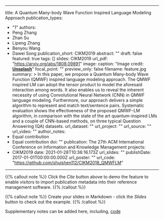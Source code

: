 <!--
 * @Author: your name
 * @Date: 2021-01-29 16:58:35
 * @LastEditTime: 2021-01-29 17:23:50
 * @LastEditors: your name
 * @Description: In User Settings Edit
 * @FilePath: /starter-academic-zhan/content/publication/example/index.md
-->
---
title: A Quantum Many-body Wave Function Inspired Language Modeling Approach
publication_types:
  - "1"
authors:
  - Peng Zhang
  - Zhan Su
  - Lipeng Zhang
  - Benyou Wang
  - Dawei Song
publication_short: CIKM2019
abstract: ""
draft: false
featured: true
tags: []
slides: CIKM2019
url_pdf: "https://arxiv.org/abs/1808.09891"
image:
  caption: "Image credit: [**Unsplash**](https://unsplash.com/photos/IEHPDNk2-8w)"
  focal_point: ""
  preview_only: false
  filename: feature.jpg
summary: >
  In this paper, we propose a Quantum Many-body Wave Function (QMWF) inspired
  language modeling approach. The QMWF inspired LM can adopt the tensor product
  to model the aforesaid interaction among words. It also enables us to reveal
  the inherent necessity of using Convolutional Neural Network (CNN) in QMWF
  language modeling. Furthermore, our approach delivers a simple algorithm to
  represent and match text/sentence pairs. Systematic evaluation shows the
  effectiveness of the proposed QMWF-LM algorithm, in comparison with the state
  of the art quantum-inspired LMs and a couple of CNN-based methods, on three
  typical Question Answering (QA) datasets.
url_dataset: ""
url_project: ""
url_source: ""
url_video: ""
author_notes:
  - Equal contribution
  - Equal contribution
doi: ""
publication: The 27th ACM International Conference on Information and Knowledge Management
projects:
  - CIKM2019
date: 2021-01-28T10:36:16.173Z
url_slides: ""
publishDate: 2017-01-01T00:00:00.000Z
url_poster: ""
url_code: "https://github.com/shuishen112/CIKM2018_QMWFLM"
---
{{% callout note %}}
Click the *Cite* button above to demo the feature to enable visitors to import publication metadata into their reference management software.
{{% /callout %}}

{{% callout note %}}
Create your slides in Markdown - click the *Slides* button to check out the example.
{{% /callout %}}

Supplementary notes can be added here, including,[](https://github.com/TJUIRLAB/CIKM2018_QMWFLM) [code](https://github.com/TJUIRLAB/CIKM2018_QMWFLM)